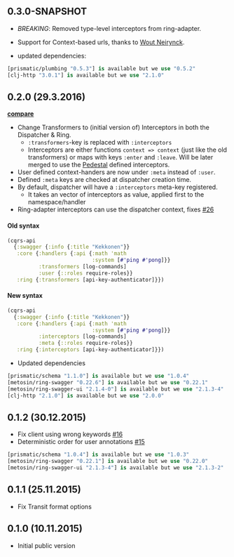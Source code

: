 ## 0.3.0-SNAPSHOT

* *BREAKING*: Removed type-level interceptors from ring-adapter.
* Support for Context-based urls, thanks to [Wout Neirynck](https://github.com/wneirynck).

* updated dependencies:

```clj
[prismatic/plumbing "0.5.3"] is available but we use "0.5.2"
[clj-http "3.0.1"] is available but we use "2.1.0"
```

## 0.2.0 (29.3.2016)

**[compare](https://github.com/metosin/kekkonen/compare/0.1.2...0.2.0)**

* Change Transformers to (initial version of) Interceptors in both the Dispatcher & Ring.
  * `:transformers`-key is replaced with `:interceptors`
  * Interceptors are either functions `context => context` (just like the old transformers) or maps
  with keys `:enter` and `:leave`. Will be later merged to use the [Pedestal](http://pedestal.io/) defined
  interceptors.
* User defined context-handers are now under `:meta` instead of `:user`.
* Defined `:meta` keys are checked at dispatcher creation time.
* By default, dispatcher will have a  `:interceptors` meta-key registered.
  * It takes an vector of interceptors as value, applied first to the namespace/handler
* Ring-adapter interceptors can use the dispatcher context, fixes [#26](https://github.com/metosin/kekkonen/issues/26)

#### Old syntax

```clj
(cqrs-api
  {:swagger {:info {:title "Kekkonen"}}
   :core {:handlers {:api {:math 'math
                           :system [#'ping #'pong]}}
          :transformers [log-commands]
          :user {::roles require-roles}}
   :ring {:transformers [api-key-authenticator]}})
```

#### New syntax

```clj
(cqrs-api
  {:swagger {:info {:title "Kekkonen"}}
   :core {:handlers {:api {:math 'math
                           :system [#'ping #'pong]}}
          :interceptors [log-commands]
          :meta {::roles require-roles}}
   :ring {:interceptors [api-key-authenticator]}})
```

* Updated dependencies

```clj
[prismatic/schema "1.1.0"] is available but we use "1.0.4"
[metosin/ring-swagger "0.22.6"] is available but we use "0.22.1"
[metosin/ring-swagger-ui "2.1.4-0"] is available but we use "2.1.3-4"
[clj-http "2.1.0"] is available but we use "2.0.0"
```

## 0.1.2 (30.12.2015)

* Fix client using wrong keywords [#16](https://github.com/metosin/kekkonen/pull/16)
* Deterministic order for user annotations [#15](https://github.com/metosin/kekkonen/pull/15)

```clj
[prismatic/schema "1.0.4"] is available but we use "1.0.3"
[metosin/ring-swagger "0.22.1"] is available but we use "0.22.0"
[metosin/ring-swagger-ui "2.1.3-4"] is available but we use "2.1.3-2"
```

## 0.1.1 (25.11.2015)

- Fix Transit format options

## 0.1.0 (10.11.2015)

- Initial public version
